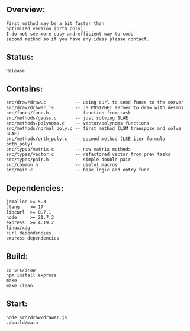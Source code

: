 ## Overview:
    First method may be a bit faster than
	optimized version (orth poly). 
	I do not see more easy and efficient way to code
	second method so if you have any ideas please contact.

## Status:
    Release

## Contains:
	src/draw/draw.c           -- using curl to send funcs to the server
	src/draw/drawer.js        -- JS POST/GET server to draw with desmos
	src/funcs/func.h          -- function from task
	src/methods/gauss.c       -- just solving SLAE
	src/methods/polynoms.c    -- vector/polynoms functions
	src/methods/normal_poly.c -- first method (LSM transpose and solve SLAE)
    src/methods/orth_poly.c   -- second method (LSE iter formula orth_poly)
    src/types/matrix.c        -- new matrix methods
	src/types/vector.c        -- refactored vector from prev tasks
	src/types/pair.h          -- simple double pair
	src/common.h              -- useful macros
	src/main.c                -- base logic and entry func

## Dependencies:
    jemalloc >= 5.3
    clang    >= 17
	libcurl  >= 8.7.1
	node     >= 21.7.3
	express  >= 4.19.2
	linux/xdg
	curl dependencies
	express dependencies

## Build:
	cd src/draw
	npm install express
    make
    make clean

## Start:
	node src/draw/drawer.js
	./build/main
